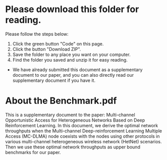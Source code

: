 # Please download this folder for reading.
Please follow the steps below:
   1. Click the green button "Code" on this page.
   2. Click the button "Download ZIP".
   3. Save the folder to any place you want on your computer.
   4. Find the folder you saved and unzip it for easy reading.
  * We have already submitted this document as a supplementary document to our paper, and you can also directly read our supplementary document if you have it.
# About the Benchmark.pdf
This is a supplementary document to the paper: Multi-channel Opportunistic Access for Heterogeneous Networks Based on Deep Reinforcement Learning. In this document, we derive the optimal network throughputs when the Multi-channel Deep-reinforcement Learning Multiple Access (MC-DLMA) node coexists with the nodes using other protocols in various multi-channel heterogeneous wireless network (HetNet) scenarios. Then we use these optimal network throughputs as upper bound benchmarks for our paper.
